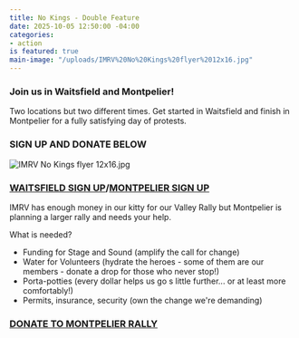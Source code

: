 ```yaml
---
title: No Kings - Double Feature
date: 2025-10-05 12:50:00 -04:00
categories:
- action
is featured: true
main-image: "/uploads/IMRV%20No%20Kings%20flyer%2012x16.jpg"
---
```


### Join us in Waitsfield and Montpelier!

Two locations but two different times.  Get started in Waitsfield and finish in Montpelier for a fully satisfying day of protests.

### SIGN UP AND DONATE BELOW

![IMRV No Kings flyer 12x16.jpg](/uploads/IMRV%20No%20Kings%20flyer%2012x16.jpg) 


### [WAITSFIELD SIGN UP](https://www.mobilize.us/nokings/event/850872/?emci=670951f9-2c9e-f011-8e61-6045bded8ba4&emdi=ff4b9cf2-9ba0-f011-8e61-6045bded8ba4&ceid=2500793)/[MONTPELIER SIGN UP](https://www.mobilize.us/nokings/event/844078/?emci=670951f9-2c9e-f011-8e61-6045bded8ba4&emdi=ff4b9cf2-9ba0-f011-8e61-6045bded8ba4&ceid=2500793)

IMRV has enough money in our kitty for our Valley Rally but Montpelier is planning a larger rally and needs your help. 

What is needed?

* Funding for Stage and Sound (amplify the call for change)
* Water for Volunteers (hydrate the heroes - some of them are our members - donate a drop for those who never stop!)
* Porta-potties (every dollar helps us go s little further... or at least more comfortably!)
* Permits, insurance, security (own the change we're demanding)

### [DONATE TO MONTPELIER RALLY](https://secure.actblue.com/donate/50501vermont)

